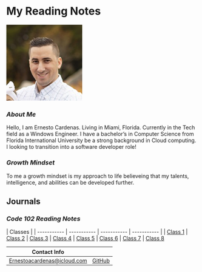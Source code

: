 # **My Reading Notes**

![Me](profile_picture.jpg)

### *About Me*
Hello, I am Ernesto Cardenas. Living in Miami, Florida. Currently in the Tech field as a Windows Engineer. I have a bachelor’s in Computer Science from Florida International University be a strong background in Cloud computing. I looking to transition into a software developer role!

### *Growth Mindset*
To me a growth mindset is my approach to life believeing that my talents, intelligence, and abilities can be developed further. 


## **Journals**

### *Code 102 Reading Notes*

| Classes |
| ----------- | ----------- |  ----------- |  ----------- |
| [Class 1](Code102_Notes/class01.md) | [Class 2](Code102_Notes/class2.md) | [Class 3](Code102_Notes/class3.md) | [Class 4](Code102_Notes/class4.md) 
| [Class 5](Code102_Notes/class5.md) | [Class 6](Code102_Notes/class6.md) |	[Class 7](Code102_Notes/class7.md) | [Class 8](Code102_Notes/class8.md) 


|Contact Info|  |
--- | --- |
|Ernestoacardenas@icloud.com| [GitHub](https://github.com/ernestocardenas)|
